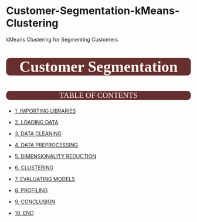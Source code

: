 # Customer-Segmentation-kMeans-Clustering
kMeans Clustering for Segmenting Customers

# <p style="background-color:#682F2F;font-family:newtimeroman;color:#FFF9ED;font-size:150%;text-align:center;border-radius:10px 10px;">Customer Segmentation</p>

<p style="background-color:#682F2F;font-family:newtimeroman;color:#FFF9ED;font-size:150%;text-align:center;border-radius:10px 10px;">TABLE OF CONTENTS</p> 

* [1. IMPORTING LIBRARIES](#1)
    
* [2. LOADING DATA](#2)
    
* [3. DATA CLEANING](#3)
    
* [4. DATA PREPROCESSING](#4)   
    
* [5. DIMENSIONALITY REDUCTION](#5) 
      
* [6. CLUSTERING](#6)
    
* [7. EVALUATING MODELS](#7)
    
* [8. PROFILING](#8)
    
* [9. CONCLUSION](#9)
    
* [10. END](#10)
